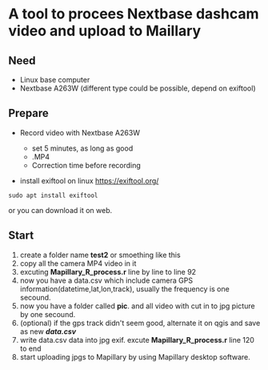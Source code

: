 # A tool to procees Nextbase dashcam video and upload to Maillary

## Need
* Linux base computer
* Nextbase A263W (different type could be possible, depend on exiftool)

## Prepare

* Record video with Nextbase A263W
	+ set 5 minutes, as long as good
	+ .MP4
	+ Correction time before recording
	
* install exiftool on linux https://exiftool.org/
```
sudo apt install exiftool
```
or you can download it on web.

## Start

1. create a folder name __test2__ or smoething like this
2. copy all the camera MP4 video in it
3. excuting __Mapillary_R_process.r__ line by line to line 92
4. now you have a data.csv which include camera GPS information(datetime,lat,lon,track), usually the frequency is one secound.
5. now you have a folder called __pic__. and all video with cut in to jpg picture by one secound.
6. (optional) if the gps track didn't seem good, alternate it on qgis and save as new ___data.csv___
7. write data.csv data into jpg exif. excute __Mapillary_R_process.r__ line 120 to end
8. start uploading jpgs to Mapillary by using Mapillary desktop software.
